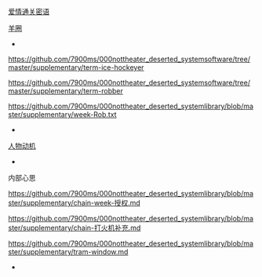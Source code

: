
[爱情通关密语](https://www.youtube.com/watch?v=2tnfO0ioFe4)

[羊圈](https://github.com/7900ms/000nottheater_deserted_systemsoftware/blob/master/local-lightshelf/羊圈.md)

+

https://github.com/7900ms/000nottheater_deserted_systemsoftware/tree/master/supplementary/term-ice-hockeyer

https://github.com/7900ms/000nottheater_deserted_systemsoftware/tree/master/supplementary/term-robber

https://github.com/7900ms/000nottheater_deserted_systemlibrary/blob/master/supplementary/week-Rob.txt

+

[人物动机](https://github.com/7900ms/000nottheater_deserted_systemsoftware/blob/master/local-window/人物动机.md)

+

内部心思

https://github.com/7900ms/000nottheater_deserted_systemlibrary/blob/master/supplementary/chain-week-授权.md

https://github.com/7900ms/000nottheater_deserted_systemlibrary/blob/master/supplementary/chain-打火机补充.md

https://github.com/7900ms/000nottheater_deserted_systemlibrary/blob/master/supplementary/tram-window.md

-
